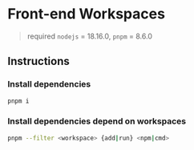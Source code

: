 # Front-end Workspaces

> required `nodejs` = 18.16.0, `pnpm` = 8.6.0

## Instructions

### Install dependencies

```bash
pnpm i
```

### Install dependencies depend on workspaces

```bash
pnpm --filter <workspace> {add|run} <npm|cmd>
```